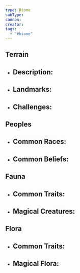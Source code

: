 ```yaml
---
type: Biome
subType: 
cannon: 
creator: 
tags:
  - "#biome"
---
```

## Terrain
- Description:
	- 
- Landmarks:
	- 
- Challenges:
	- 
##  Peoples
- Common Races:
	- 

- Common Beliefs:
	- 
## Fauna
- Common Traits:
	- 
- Magical Creatures:
	- 
## Flora
- Common Traits:
	- 
- Magical Flora:
	- 